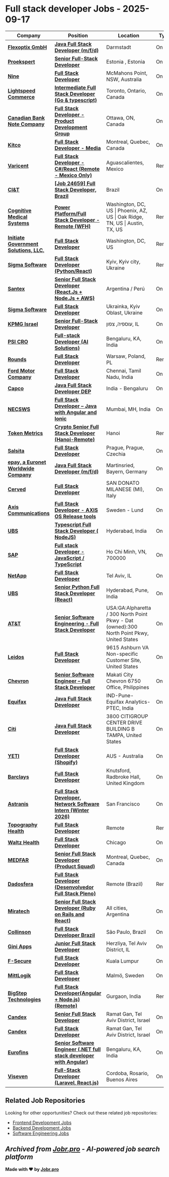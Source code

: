 # Full stack developer Jobs - 2025-09-17

| Company | Position | Location | Type | Date |
| ------- | -------- | -------- | ---- | ------ |
| **[Flexoptix GmbH](https://www.flexoptix.com/)** | **[Java Full Stack Developer (m/f/d)](https://flexoptix.jobs.personio.de/job/1491085)** | Darmstadt | On Site | Sep 17 |
| **[Proekspert](https://www.proekspert.com)** | **[Senior Full-Stack Developer](https://jobs.smartrecruiters.com/Proekspert/744000082378355-senior-full-stack-developer)** | Estonia , Estonia | On Site | Sep 17 |
| **[Nine](https://www.nineentertainmentco.com.au)** | **[Full Stack Developer](https://jobs.smartrecruiters.com/Nine/744000082367525-full-stack-developer)** | McMahons Point, NSW, Australia | On Site | Sep 17 |
| **[Lightspeed Commerce](https://www.lightspeedhq.com/)** | **[Intermediate Full Stack Developer (Go & typescript)](https://job-boards.greenhouse.io/lightspeedhq/jobs/7255665)** | Toronto, Ontario, Canada | On Site | Sep 16 |
| **[Canadian Bank Note Company](https://cbnco.com/)** | **[Full Stack Developer - Product Development Group](https://jobs.smartrecruiters.com/CanadianBankNoteCompany/744000082323605-full-stack-developer-product-development-group)** | Ottawa, ON, Canada | On Site | Sep 16 |
| **[Kitco](https://www.kitco.com/)** | **[Full Stack Developer - Media](https://recruiting.ultipro.ca/KIT5001KIT/JobBoard/6715fe90-948d-4d39-a3a0-bb67f27a30a9/OpportunityDetail?opportunityId=a66a0bad-2be6-4a5b-a63c-4c25e3fad024)** | Montreal, Quebec, Canada | On Site | Sep 16 |
| **[Varicent](https://www.varicent.com/)** | **[Full Stack Developer - C#/React (Remote - Mexico Only)](https://job-boards.greenhouse.io/varicent/jobs/4924075008)** | Aguascalientes, Mexico | Remote | Sep 16 |
| **[CI&T](https://ciandt.com/)** | **[\[Job 24659\] Full Stack Developer, Brazil](https://jobs.lever.co/ciandt/07a3583c-f821-48cc-a014-ef8c424896ac)** | Brazil | On Site | Sep 16 |
| **[Cognitive Medical Systems](https://cognitivemedicalsystems.com/)** | **[Power Platform/Full Stack Developer - Remote (WFH)](https://workforcenow.adp.com/mascsr/default/mdf/recruitment/recruitment.html?cid=b077750a-f5a1-4e81-82fd-9f5755b7ecab&jobId=533038)** | Washington, DC, US \| Phoenix, AZ, US \| Oak Ridge, TN, US \| Austin, TX, US | Remote | Sep 16 |
| **[Initiate Government Solutions, LLC.](https://www.initiatesolutions.com/)** | **[Full Stack Developer](https://recruiting.paylocity.com/Recruiting/Jobs/Details/3578047)** | Washington, DC, US | Remote | Sep 16 |
| **[Sigma Software](https://career.sigma.software)** | **[Full Stack Developer (Python/React)](https://jobs.smartrecruiters.com/SigmaSoftware2/744000082302015-full-stack-developer-python-react-)** | Kyiv, Kyiv city, Ukraine | Remote | Sep 16 |
| **[Santex](https://santexgroup.com/)** | **[Senior Full Stack Developer (React.Js + Node.Js + AWS)](https://job-boards.greenhouse.io/santex/jobs/7502862002)** | Argentina / Perú | On Site | Sep 16 |
| **[Sigma Software](https://career.sigma.software)** | **[Full Stack Developer](https://jobs.smartrecruiters.com/SigmaSoftware2/744000082278505-full-stack-developer-)** | Ukrainka, Kyiv Oblast, Ukraine | On Site | Sep 16 |
| **[KPMG Israel](https://kpmg.co.il/)** | **[Senior Full-Stack Developer](https://kpmg.co.il/technologyconsulting/he/vacancies/technology-consulting/senior-full-stack-developer)** | עוספיה, צפון, IL | On Site | Sep 16 |
| **[PSI CRO](https://www.psi-cro.com)** | **[Full-stack Developer (AI Solutions)](https://jobs.smartrecruiters.com/PSICRO/744000082250993-full-stack-developer-ai-solutions-)** | Bengaluru, KA, India | On Site | Sep 16 |
| **[Rounds](https://www.rounds.com/)** | **[Full Stack Developer](https://www.comeet.com/jobs/rounds/59.005/full-stack-developer/84.D52-C8.407)** | Warsaw, Poland, PL | Remote | Sep 16 |
| **[Ford Motor Company](https://corporate.ford.com/)** | **[Full Stack Developer](https://efds.fa.em5.oraclecloud.com/hcmUI/CandidateExperience/en/sites/jobsearch/job/51316)** | Chennai, Tamil Nadu, India | On Site | Sep 16 |
| **[Capco](https://www.capco.com/)** | **[Java Full Stack Developer DEP](https://job-boards.greenhouse.io/capco/jobs/7244629)** | India - Bengaluru | On Site | Sep 16 |
| **[NECSWS](https://www.necsws.com)** | **[Full Stack Developer – Java with Angular and Ionic](https://jobs.smartrecruiters.com/NECSWS/744000048936329-full-stack-developer-java-with-angular-and-ionic)** | Mumbai, MH, India | On Site | Sep 16 |
| **[Token Metrics](https://tokenmetrics.com/)** | **[Crypto Senior Full Stack Developer (Hanoi-Remote)](https://jobs.lever.co/tokenmetrics/87887233-eb03-476e-8551-1c5db8ca3e16)** | Hanoi | Remote | Sep 16 |
| **[Salsita](https://www.salsitasoft.com)** | **[Full Stack Developer](https://apply.workable.com/j/FFC77C3785/apply)** | Prague, Prague, Czechia | On Site | Sep 16 |
| **[epay, a Euronet Worldwide Company](https://www.epayworldwide.com)** | **[Java Full Stack Developer (m/f/d)](https://apply.workable.com/j/056C69874D/apply)** | Martinsried, Bayern, Germany | On Site | Sep 16 |
| **[Cerved](https://www.cerved.com/)** | **[Full Stack Developer](https://cerved.wd3.myworkdayjobs.com/en-US/Cerved/job/SAN-DONATO-MILANESE-MI/Full-Stack-Developer_R-0000002982)** | SAN DONATO MILANESE (MI), Italy | On Site | Sep 16 |
| **[Axis Communications](https://www.axis.com/)** | **[Full Stack Developer - AXIS OS Release tools](https://axis.wd3.myworkdayjobs.com/en-US/External_Career_Site/job/Sweden---Lund/Full-Stack-Developer---AXIS-OS-Release-tools_R-122214)** | Sweden - Lund | On Site | Sep 16 |
| **[UBS](https://www.ubs.com/)** | **[Typescript Full Stack Developer ( NodeJS)](https://jobs.ubs.com/TGnewUI/Search/home/HomeWithPreLoad?partnerid=25008&siteid=5155&PageType=JobDetails&jobid=329370)** | Hyderabad, India | On Site | Sep 16 |
| **[SAP](https://www.sap.com/)** | **[Full stack Developer - JavaScript / TypeScript](https://jobs.sap.com/job/Ho-Chi-Minh-Full-stack-Developer-JavaScript-TypeScript-700000/1247992801/)** | Ho Chi Minh, VN, 700000 | On Site | Sep 16 |
| **[NetApp](https://www.netapp.com/)** | **[Full Stack Developer](https://jobs.netapp.com/job/Tel-Aviv-Full-Stack-Developer/1326425200/)** | Tel Aviv, IL | On Site | Sep 16 |
| **[UBS](https://www.ubs.com/)** | **[Senior Python Full Stack Developer (React)](https://jobs.ubs.com/TGnewUI/Search/home/HomeWithPreLoad?partnerid=25008&siteid=5155&PageType=JobDetails&jobid=329502)** | Hyderabad, Pune, India | On Site | Sep 16 |
| **[AT&T](https://www.att.com/)** | **[Senior Software Engineering - Full Stack Developer](https://att.wd1.myworkdayjobs.com/en-US/ATTGeneral/job/USAGAAlpharetta--300-North-Point-Pkwy---Dat-owned300-North-Point-Pkwy/Senior-Software-Engineering---Full-Stack-Developer_R-81501)** | USA:GA:Alpharetta / 300 North Point Pkwy - Dat (owned):300 North Point Pkwy, United States | On Site | Sep 16 |
| **[Leidos](https://www.leidos.com/)** | **[Full Stack Developer](https://leidos.wd5.myworkdayjobs.com/en-US/External/job/Ashburn-VA/Full-Stack-Developer_R-00166854)** | 9615 Ashburn VA Non-specific Customer Site, United States | On Site | Sep 16 |
| **[Chevron](https://www.chevron.com/)** | **[Senior Software Engineer – Full Stack Developer](https://chevron.wd5.myworkdayjobs.com/en-US/jobs/job/Makati-City-Chevron-6750-Office/Software-Engineer---Full-Stack-Developer_R000060543-1)** | Makati City Chevron 6750 Office, Philippines | On Site | Sep 16 |
| **[Equifax](https://www.equifax.com/)** | **[Java Full Stack Developer](https://equifax.wd5.myworkdayjobs.com/en-US/External/job/IND-Pune-Equifax-Analytics-PTEC/Java-Full-Stack-Developer_J00168815)** | IND-Pune-Equifax Analytics-PTEC, India | On Site | Sep 16 |
| **[Citi](https://www.citigroup.com/)** | **[Java Full Stack Developer](https://citi.wd5.myworkdayjobs.com/en-US/2/job/Tampa-Florida-United-States/Java-Full-Stack-Developer_25894252)** | 3800 CITIGROUP CENTER DRIVE BUILDING B TAMPA, United States | On Site | Sep 16 |
| **[YETI](https://www.yeti.com/)** | **[Full Stack Developer (Shopify)](https://yeticoolers.wd5.myworkdayjobs.com/en-US/YETI/job/Melbourne-Australia/Full-Stack-Developer_JR101471)** | AUS - Australia | On Site | Sep 16 |
| **[Barclays](https://home.barclays/)** | **[Full Stack Developer](https://barclays.wd3.myworkdayjobs.com/en-US/External_Career_Site_Barclays/job/Knutsford-Radbroke-Hall/Full-Stack-Developer_JR-0000063101)** | Knutsford, Radbroke Hall, United Kingdom | On Site | Sep 16 |
| **[Astranis](https://www.astranis.com/)** | **[Full Stack Developer, Network Software Intern (Winter 2026)](https://job-boards.greenhouse.io/astranis/jobs/4601716006)** | San Francisco | On Site | Sep 15 |
| **[Topography Health](https://jointopo.com/)** | **[Full Stack Developer](https://jobs.lever.co/jointopo/859741dc-8d23-4c3a-9104-7d4789ee608e)** | Remote | Remote | Sep 15 |
| **[Waltz Health](https://www.waltzhealth.com/)** | **[Full Stack Developer](https://job-boards.greenhouse.io/waltzhealth/jobs/4457071004)** | Chicago | On Site | Sep 15 |
| **[MEDFAR](https://www.medfarsolutions.com)** | **[Senior Full Stack Developer (Product Squad)](https://jobs.smartrecruiters.com/Medfar/744000082064500-senior-full-stack-developer-product-squad-)** | Montreal, Quebec, Canada | On Site | Sep 15 |
| **[Dadosfera](https://dadosfera.ai/)** | **[Full Stack Developer (Desenvolvedor Full Stack Pleno)](https://ats.rippling.com/dadosfera-carreiras/jobs/6514f4ab-b159-4055-998c-eed064e9a66a)** | Remote (Brazil) | Remote | Sep 15 |
| **[Miratech](https://miratechgroup.com/)** | **[Senior Full Stack Developer (Ruby on Rails and React)](https://jobs.smartrecruiters.com/Miratech1/744000082064014-senior-full-stack-developer-ruby-on-rails-and-react-)** | All cities, Argentina | On Site | Sep 15 |
| **[Collinson](https://www.collinsongroup.com/)** | **[Full Stack Developer Brazil](https://www.collinsongrouptalent.com/jobs/6454080-full-stack-developer-brazil)** | São Paulo, Brazil | On Site | Sep 15 |
| **[Gini Apps](https://www.gini-apps.com/)** | **[Junior Full Stack Developer](https://www.comeet.com/jobs/gini-apps/66.000/junior-full-stack-developer/B1.D57)** | Herzliya, Tel Aviv District, IL | On Site | Sep 15 |
| **[F-Secure](https://www.f-secure.com/)** | **[Full Stack Developer](https://emp.jobylon.com/jobs/311328-f-secure-full-stack-developer/)** | Kuala Lumpur | On Site | Sep 15 |
| **[MittLogik](https://www.mittlogik.se/)** | **[Full Stack Developer](https://careers.mittlogik.se/jobs/6452583-full-stack-developer)** | Malmö, Sweden | On Site | Sep 15 |
| **[BigStep Technologies](https://bigsteptech.com/)** | **[Full Stack Developer(Angular + Node.js) (Remote)](https://bigsteptech.freshteam.com/jobs/KA_1e4pMzZgo/full-stack-developer-angular-node-js-remote)** | Gurgaon, India | Remote | Sep 15 |
| **[Candex](https://www.candex.com/)** | **[Senior Full Stack Developer](https://www.candex.com/careers/job/4674034101?gh_jid=4674034101)** | Ramat Gan, Tel Aviv District, Israel | On Site | Sep 15 |
| **[Candex](https://www.candex.com/)** | **[Full Stack Developer](https://www.candex.com/careers/job/4674033101?gh_jid=4674033101)** | Ramat Gan, Tel Aviv District, Israel | On Site | Sep 15 |
| **[Eurofins](https://www.eurofins.com)** | **[Senior Software Engineer (.NET full stack developer with Angular)](https://jobs.smartrecruiters.com/Eurofins/744000081941185-senior-software-engineer-net-full-stack-developer-with-angular-)** | Bengaluru, KA, India | On Site | Sep 15 |
| **[Viseven](https://viseven.com/)** | **[Full-Stack Developer (Laravel, React.js)](https://jobs.lever.co/viseven/efe786fb-5063-48e1-807d-8878d54b6995)** | Cordoba, Rosario, Buenos Aires | On Site | Sep 15 |

## Related Job Repositories

Looking for other opportunities? Check out these related job repositories:

- [Frontend Development Jobs](https://github.com/jobs-jobr-pro/Frontend-Development-Jobs)
- [Backend Development Jobs](https://github.com/jobs-jobr-pro/Backend-Development-Jobs)
- [Software Engineering Jobs](https://github.com/jobs-jobr-pro/Software-Engineering-Jobs)



*Archived from [Jobr.pro](https://jobr.pro?utm_source=github&utm_medium=repo&utm_campaign=github-fullstack-jobs) - AI-powered job search platform*
---

**Made with ❤️ by [Jobr.pro](https://jobr.pro?utm_source=github&utm_medium=repo&utm_campaign=github-fullstack-jobs)**